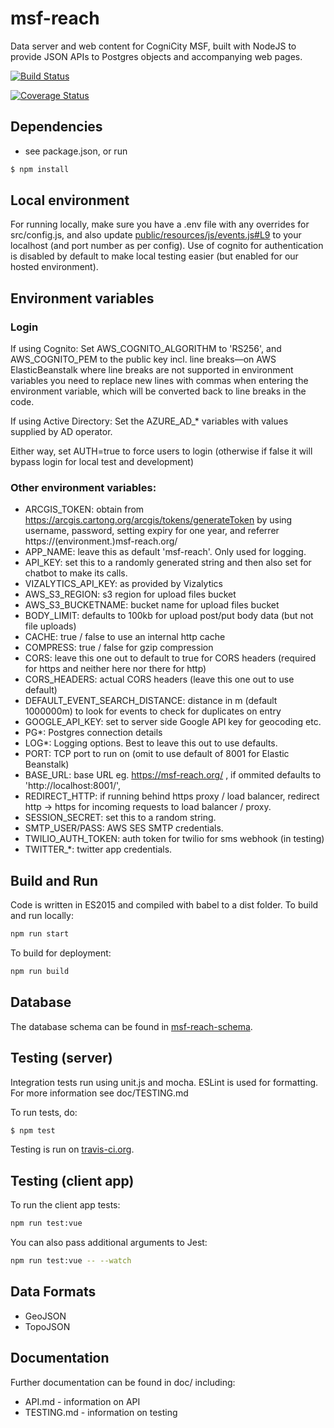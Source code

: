 # msf-reach

Data server and web content for CogniCity MSF, built with NodeJS to provide JSON APIs to Postgres objects and accompanying web pages.

[![Build Status](https://travis-ci.org/MSFREACH/msf-reach.svg?branch=master)](https://travis-ci.org/MSFREACH/msf-reach-2019)

[![Coverage Status](https://coveralls.io/repos/github/MSFREACH/msf-reach/badge.svg?branch=master)](https://coveralls.io/github/MSFREACH/msf-reach-2019?branch=master)

## Dependencies

- see package.json, or run
```sh
$ npm install
```

## Local environment

For running locally, make sure you have a .env file with any overrides for src/config.js, and also update [public/resources/js/events.js#L9](https://github.com/MSFREACH/msf-reach/blob/master/public/resources/js/events.js#L9) to your localhost (and port number as per config). Use of cognito for authentication is disabled by default to make local testing easier (but enabled for our hosted environment).

## Environment variables
### Login
If using Cognito: Set AWS_COGNITO_ALGORITHM to 'RS256', and AWS_COGNITO_PEM to the public key incl. line breaks—on AWS ElasticBeanstalk where line breaks are not supported in environment variables you need to replace new lines with commas when entering the environment variable, which will be converted back to line breaks in the code.

If using Active Directory: Set the AZURE_AD_* variables with values supplied by AD operator.

Either way, set AUTH=true to force users to login (otherwise if false it will bypass login for local test and development)

### Other environment variables:

* ARCGIS_TOKEN: obtain from https://arcgis.cartong.org/arcgis/tokens/generateToken by using username, password, setting expiry for one year, and referrer https://(environment.)msf-reach.org/
* APP_NAME: leave this as default 'msf-reach'. Only used for logging.
* API_KEY: set this to a randomly generated string and then also set for chatbot to make its calls.
* VIZALYTICS_API_KEY: as provided by Vizalytics
* AWS_S3_REGION: s3 region for upload files bucket
* AWS_S3_BUCKETNAME: bucket name for upload files bucket
* BODY_LIMIT: defaults to 100kb for upload post/put body data (but not file uploads)
* CACHE: true / false to use an internal http cache
* COMPRESS: true / false for gzip compression
* CORS: leave this one out to default to true for CORS headers (required for https and neither here nor there for http)
* CORS_HEADERS: actual CORS headers (leave this one out to use default)
* DEFAULT_EVENT_SEARCH_DISTANCE: distance in m (default 1000000m) to look for events to check for duplicates on entry
* GOOGLE_API_KEY: set to server side Google API key for geocoding etc.
* PG*: Postgres connection details
* LOG*: Logging options. Best to leave this out to use defaults.
* PORT: TCP port to run on (omit to use default of 8001 for Elastic Beanstalk)
* BASE_URL: base URL eg. https://msf-reach.org/ , if ommited defaults to 'http://localhost:8001/',
* REDIRECT_HTTP: if running behind https proxy / load balancer, redirect http -> https for incoming requests to load balancer / proxy.
* SESSION_SECRET: set this to a random string.
* SMTP_USER/PASS: AWS SES SMTP credentials.
* TWILIO_AUTH_TOKEN: auth token for twilio for sms webhook (in testing)
* TWITTER_*: twitter app credentials.

## Build and Run

Code is written in ES2015 and compiled with babel to a dist folder. To build and run locally:
```sh
npm run start
```
To build for deployment:
```sh
npm run build
```

## Database

The database schema can be found in [msf-reach-schema](https://github.com/MSFREACH/msf-reach-schema).

## Testing (server)

Integration tests run using unit.js and mocha. ESLint is used for formatting. For more information see doc/TESTING.md

To run tests, do:

```sh
$ npm test
```

Testing is run on [travis-ci.org](https://travis-ci.org/MSFREACH/msf-reach).

## Testing (client app)

To run the client app tests:

```sh
npm run test:vue
```

You can also pass additional arguments to Jest:

```sh
npm run test:vue -- --watch
```

## Data Formats

- GeoJSON
- TopoJSON


## Documentation

Further documentation can be found in doc/ including:
- API.md - information on API
- TESTING.md - information on testing
